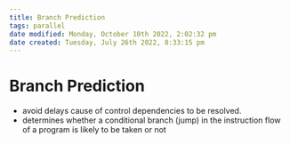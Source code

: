 ```yaml
---
title: Branch Prediction
tags: parallel 
date modified: Monday, October 10th 2022, 2:02:32 pm
date created: Tuesday, July 26th 2022, 8:33:15 pm
---
```


# Branch Prediction
- avoid delays cause of control dependencies to be resolved.
- determines whether a conditional branch (jump) in the instruction flow of a program is likely to be taken or not

